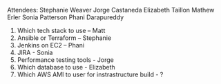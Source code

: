 Attendees:
Stephanie Weaver
Jorge Castaneda
Elizabeth Taillon
Mathew Erler
Sonia Patterson
Phani Darapureddy

1.  Which tech stack to use – Matt 
2.  Ansible or Terraform – Stephanie
3.  Jenkins on EC2 – Phani
4.  JIRA - Sonia
5.  Performance testing tools - Jorge
6.  Which database to use - Elizabeth
7.  Which AWS AMI to user for instrastructure build - ?
